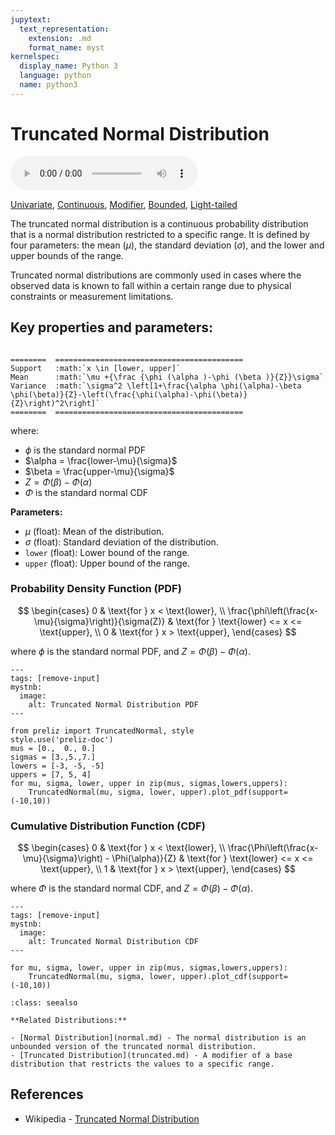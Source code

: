 ```yaml
---
jupytext:
  text_representation:
    extension: .md
    format_name: myst
kernelspec:
  display_name: Python 3
  language: python
  name: python3
---
```

# Truncated Normal Distribution

<audio controls> <source src="../../_static/truncatednormal.mp3" type="audio/mpeg"> This browser cannot play the pronunciation audio file for this distribution. </audio>

[Univariate](../../gallery_tags.rst#univariate), [Continuous](../../gallery_tags.rst#continuous), [Modifier](../../gallery_tags.rst#modifier), [Bounded](../../gallery_tags.rst#bounded), [Light-tailed](../../gallery_tags.rst#light-tailed)

The truncated normal distribution is a continuous probability distribution that is a normal distribution restricted to a specific range. It is defined by four parameters: the mean ($\mu$), the standard deviation ($\sigma$), and the lower and upper bounds of the range. 

Truncated normal distributions are commonly used in cases where the observed data is known to fall within a certain range due to physical constraints or measurement limitations.

## Key properties and parameters:

```{eval-rst}

========  ==========================================
Support   :math:`x \in [lower, upper]`
Mean      :math:`\mu +{\frac {\phi (\alpha )-\phi (\beta )}{Z}}\sigma`
Variance  :math:`\sigma^2 \left[1+\frac{\alpha \phi(\alpha)-\beta \phi(\beta)}{Z}-\left(\frac{\phi(\alpha)-\phi(\beta)}{Z}\right)^2\right]`
========  ==========================================
```
where:

- $\phi$ is the standard normal PDF
- $\alpha = \frac{lower-\mu}{\sigma}$
- $\beta = \frac{upper-\mu}{\sigma}$
- $Z = \Phi(\beta) - \Phi(\alpha)$
- $\Phi$ is the standard normal CDF

**Parameters:**

- $\mu$ (float): Mean of the distribution.
- $\sigma$ (float): Standard deviation of the distribution.
- `lower` (float): Lower bound of the range.
- `upper` (float): Upper bound of the range.

### Probability Density Function (PDF)

$$
\begin{cases}
    0 & \text{for } x < \text{lower}, \\
    \frac{\phi\left(\frac{x-\mu}{\sigma}\right)}{\sigma(Z)} & \text{for } \text{lower} <= x <= \text{upper}, \\
    0 & \text{for } x > \text{upper},
\end{cases}
$$

where $\phi$ is the standard normal PDF, and $Z = \Phi(\beta) - \Phi(\alpha)$.

```{code-cell}
---
tags: [remove-input]
mystnb:
  image:
    alt: Truncated Normal Distribution PDF
---

from preliz import TruncatedNormal, style
style.use('preliz-doc')
mus = [0.,  0., 0.]
sigmas = [3.,5.,7.]
lowers = [-3, -5, -5]
uppers = [7, 5, 4]
for mu, sigma, lower, upper in zip(mus, sigmas,lowers,uppers):
    TruncatedNormal(mu, sigma, lower, upper).plot_pdf(support=(-10,10))
```

### Cumulative Distribution Function (CDF)

$$
\begin{cases}
    0 & \text{for } x < \text{lower}, \\
    \frac{\Phi\left(\frac{x-\mu}{\sigma}\right) - \Phi(\alpha)}{Z} & \text{for } \text{lower} <= x <= \text{upper}, \\
    1 & \text{for } x > \text{upper},
\end{cases}
$$

where $\Phi$ is the standard normal CDF, and $Z = \Phi(\beta) - \Phi(\alpha)$.

```{code-cell}
---
tags: [remove-input]
mystnb:
  image:
    alt: Truncated Normal Distribution CDF
---

for mu, sigma, lower, upper in zip(mus, sigmas,lowers,uppers):
    TruncatedNormal(mu, sigma, lower, upper).plot_cdf(support=(-10,10))
```

```{seealso}
:class: seealso

**Related Distributions:**

- [Normal Distribution](normal.md) - The normal distribution is an unbounded version of the truncated normal distribution.
- [Truncated Distribution](truncated.md) - A modifier of a base distribution that restricts the values to a specific range.
```

## References

- Wikipedia - [Truncated Normal Distribution](https://en.wikipedia.org/wiki/Truncated_normal_distribution)